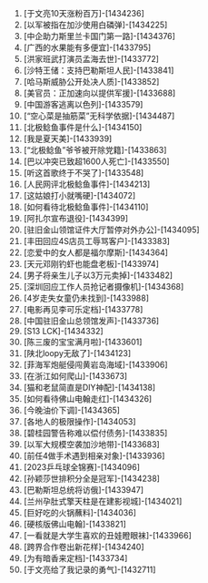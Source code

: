 
1. [于文亮10天涨粉百万]-[1434236]
1. [以军被指在加沙使用白磷弹]-[1434225]
1. [中企助力斯里兰卡国门第一路]-[1434376]
1. [广西的水果能有多便宜]-[1433795]
1. [洪家班武打演员孟海去世]-[1433772]
1. [沙特王储：支持巴勒斯坦人民]-[1433841]
1. [哈马斯威胁公开处决人质]-[1433852]
1. [美官员：正加速向以提供军援]-[1433688]
1. [中国游客逃离以色列]-[1433579]
1. [“空心菜是抽筋菜”无科学依据]-[1434487]
1. [北极鲶鱼事件是什么]-[1434150]
1. [我是夏天美]-[1433939]
1. [“北极鲶鱼”爷爷被开除党籍]-[1433863]
1. [巴以冲突已致超1600人死亡]-[1433550]
1. [听这首歌终于不哭了]-[1433548]
1. [人民网评北极鲶鱼事件]-[1434213]
1. [这姑娘打小就嘴硬]-[1434072]
1. [如何看待北极鲶鱼事件]-[1434110]
1. [阿扎尔宣布退役]-[1434399]
1. [驻旧金山领馆证件大厅暂停对外办公]-[1434095]
1. [丰田回应4S店员工辱骂客户]-[1433383]
1. [恋爱中的女人都是福尔摩斯]-[1434364]
1. [天元邓刚钓虾也能盘老板]-[1433974]
1. [男子将亲生儿子以3万元卖掉]-[1433482]
1. [深圳回应工作人员抢记者摄像机]-[1434368]
1. [4岁走失女童仍未找到]-[1433988]
1. [电影再见李可乐定档]-[1433778]
1. [中国驻旧金山总领馆发声]-[1433736]
1. [S13 LCK]-[1434332]
1. [陈三废的宝宝满月啦]-[1433601]
1. [陕北loopy无敌了]-[1434123]
1. [菲海军炮艇侵闯黄岩岛海域]-[1433906]
1. [在浙江如何爬山]-[1433673]
1. [猫和老鼠简直是DIY神配]-[1434138]
1. [如何看待佛山电翰走红]-[1434326]
1. [今晚油价下调]-[1434365]
1. [各地人的极限操作]-[1434053]
1. [碧桂园警告称难以偿付债务]-[1433835]
1. [以军大规模空袭加沙地带]-[1433683]
1. [前任4做手术遇到相亲对象]-[1433936]
1. [2023乒乓球全锦赛]-[1434096]
1. [孙颖莎世排积分全是冠军]-[1434238]
1. [巴勒斯坦总统将访俄]-[1433947]
1. [兰州孕肚式擎天柱是在建影视城]-[1434021]
1. [巨好吃的火锅蘸料]-[1434036]
1. [硬核版佛山电翰]-[1433821]
1. [一看就是大学生喜欢的丑娃瞪眼袜]-[1433966]
1. [跨界合作卷出新花样]-[1434240]
1. [为有暗香来定档]-[1433734]
1. [于文亮给了我记录的勇气]-[1432711]